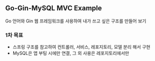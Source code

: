 ## Go-Gin-MySQL MVC Example

Go 언어와 Gin 웹 프레임워크를 사용하여 내가 쓰고 싶은 구조를 만들어 보기

### 1차 목표

* 스프링 구조를 참고하여 컨트롤러, 서비스, 레포지토리, 모델 분리 해서 구현
* MySQL은 앱 부팅 시에만 연결, 그 외 사용은 레포지토리에서만

